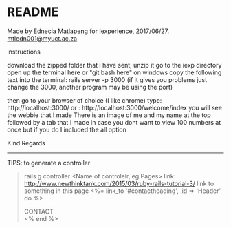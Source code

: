 # README

Made by Ednecia Matlapeng for Iexperience, 2017/06/27.
mtledn001@myuct.ac.za

instructions

download the zipped folder that i have sent,
unzip it
go to the iexp directory
open up the terminal here or "git bash here" on windows
copy the following text into the terminal:  rails server -p 3000
(if it gives you problems just change the 3000, another program may be using the port)

then go to your browser of choice (I like chrome)
type: http://localhost:3000/
or : http://localhost:3000/welcome/index
you will see the webbie that I made
There is an image of me and my name at the top
followed by a tab that I made in case you dont want to view 100 numbers at once
but if you do I included the all option

Kind Regards
****************************************************************************************************

TIPS: 
to generate a controller
>	rails g controller <Name of controlelr, eg Pages> <name of pages: about contact home>
link: http://www.newthinktank.com/2015/03/ruby-rails-tutorial-3/
link to something in this page
>    <%= link_to '#contactheading', :id => 'Header' do %> <div id="headerlogo" onclick="toContact()">CONTACT</div> <% end %>